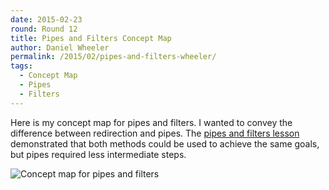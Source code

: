 ```yaml
---
date: 2015-02-23
round: Round 12
title: Pipes and Filters Concept Map
author: Daniel Wheeler
permalink: /2015/02/pipes-and-filters-wheeler/
tags:
  - Concept Map
  - Pipes
  - Filters
---
```

Here is my concept map for pipes and filters. I wanted to convey the
difference between redirection and pipes. The [pipes and filters
lesson](http://swcarpentry.github.io/shell-novice/03-pipefilter.html)
demonstrated that both methods could be used to achieve the same
goals, but pipes required less intermediate steps.

![Concept map for pipes and filters](http://i.imgur.com/R0h3nsD.jpg?2)

